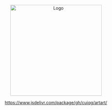 <p align="center">
  <img src="https://i.im.ge/2023/06/10/iFaHA9.FthwzTTXwA8FzB3.png" style="width:300px" alt="Logo">
</p>

<p align="center">
  <a href="https://www.jsdelivr.com/package/gh/cuiqg/art" target="_blank" rel="noopener">https://www.jsdelivr.com/package/gh/cuiqg/artart/</a>
</p>
